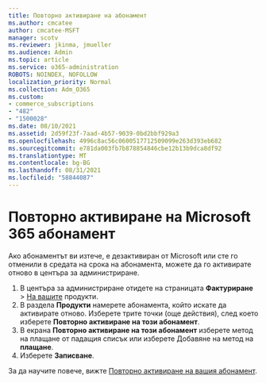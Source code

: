 ```yaml
---
title: Повторно активиране на абонамент
ms.author: cmcatee
author: cmcatee-MSFT
manager: scotv
ms.reviewer: jkinma, jmueller
ms.audience: Admin
ms.topic: article
ms.service: o365-administration
ROBOTS: NOINDEX, NOFOLLOW
localization_priority: Normal
ms.collection: Adm_O365
ms.custom:
- commerce_subscriptions
- "482"
- "1500028"
ms.date: 08/10/2021
ms.assetid: 2d59f23f-7aad-4b57-9039-0bd2bbf929a3
ms.openlocfilehash: 4996c8ac56c0600517712509099e263d393eb682
ms.sourcegitcommit: e781da003fb7b878854846cbe12b13b9dca8df92
ms.translationtype: MT
ms.contentlocale: bg-BG
ms.lasthandoff: 08/31/2021
ms.locfileid: "58844087"
---
```

# <a name="reactivate-a-microsoft-365-subscription"></a>Повторно активиране на Microsoft 365 абонамент

Ако абонаментът ви изтече, е дезактивиран от Microsoft или сте го отменили в средата на срока на абонамента, можете да го активирате отново в центъра за администриране.
  
1. В центъра за администриране отидете на страницата **Фактуриране**  >  [На вашите](https://go.microsoft.com/fwlink/p/?linkid=842054) продукти.
2. В раздела **Продукти** намерете абонамента, който искате да активирате отново. Изберете трите точки (още действия), след което изберете **Повторно активиране на този абонамент**.
3. В екрана **Повторно активиране на този абонамент** изберете метод на плащане от падащия списък или изберете Добавяне на метод на **плащане**.
4. Изберете **Записване**.

За да научите повече, вижте [Повторно активиране на вашия абонамент](https://docs.microsoft.com/microsoft-365/commerce/subscriptions/reactivate-your-subscription).